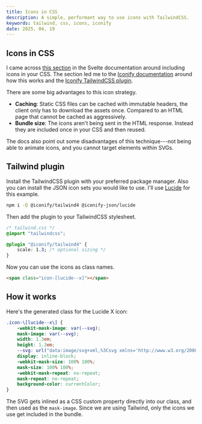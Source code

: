 ```yaml
---
title: Icons in CSS
description: A simple, performant way to use icons with TailwindCSS.
keywords: tailwind, css, icons, iconify
date: 2025, 04, 19
---
```


## Icons in CSS

I came across [this section](https://svelte.dev/docs/kit/icons#CSS) in the Svelte documentation around including icons in your CSS. The section led me to the [Iconify documentation](https://iconify.design/docs/usage/css/) around how this works and the [Iconify TailwindCSS plugin](https://iconify.design/docs/usage/css/tailwind/tailwind4/).

There are some big advantages to this icon strategy.

- **Caching**: Static CSS files can be cached with immutable headers, the client only has to download the assets once. Compared to an HTML page that cannot be cached as aggressively.
- **Bundle size**: The icons aren't being sent in the HTML response. Instead they are included once in your CSS and then reused.

The docs also point out some disadvantages of this technique---not being able to animate icons, and you cannot target elements within SVGs.

## Tailwind plugin

Install the TailwindCSS plugin with your preferred package manager. Also you can install the JSON icon sets you would like to use. I'll use [Lucide](https://lucide.dev/) for this example.

```bash
npm i -D @iconify/tailwind4 @iconify-json/lucide
```

Then add the plugin to your TailwindCSS stylesheet.

```css {4-6}
/* tailwind.css */
@import "tailwindcss";

@plugin "@iconify/tailwind4" {
	scale: 1.3; /* optional sizing */
}
```

Now you can use the icons as class names.

```html
<span class="icon-[lucide--x]"></span>
```

## How it works

Here's the generated class for the Lucide X icon:

```css {6}
.icon-\[lucide--x\] {
	-webkit-mask-image: var(--svg);
	mask-image: var(--svg);
	width: 1.3em;
	height: 1.3em;
	--svg: url("data:image/svg+xml,%3Csvg xmlns='http://www.w3.org/2000/svg' viewBox='0 0 24 24' width='24' height='24'%3E%3Cpath fill='none' stroke='black' stroke-linecap='round' stroke-linejoin='round' stroke-width='2' d='M18 6L6 18M6 6l12 12'/%3E%3C/svg%3E");
	display: inline-block;
	-webkit-mask-size: 100% 100%;
	mask-size: 100% 100%;
	-webkit-mask-repeat: no-repeat;
	mask-repeat: no-repeat;
	background-color: currentColor;
}
```

The SVG gets inlined as a CSS custom property directly into our class, and then used as the `mask-image`. Since we are using Tailwind, only the icons we use get included in the bundle.
